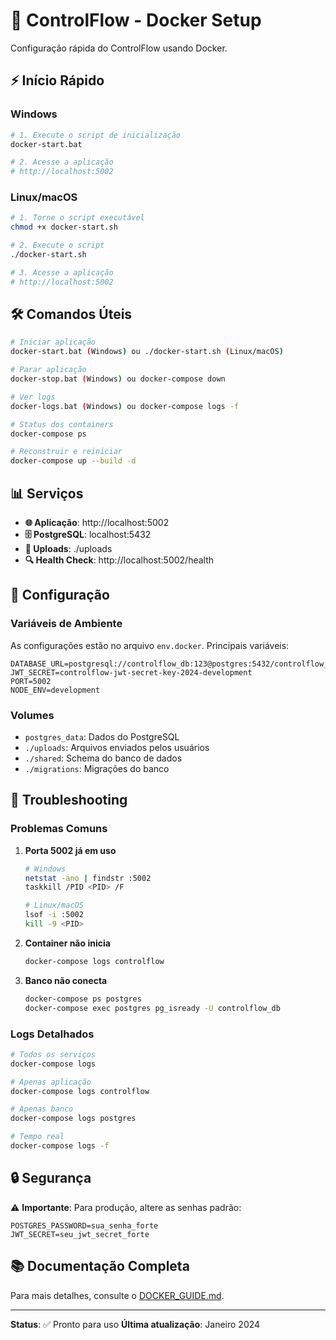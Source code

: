 # 🐳 ControlFlow - Docker Setup

Configuração rápida do ControlFlow usando Docker.

## ⚡ Início Rápido

### Windows
```bash
# 1. Execute o script de inicialização
docker-start.bat

# 2. Acesse a aplicação
# http://localhost:5002
```

### Linux/macOS
```bash
# 1. Torne o script executável
chmod +x docker-start.sh

# 2. Execute o script
./docker-start.sh

# 3. Acesse a aplicação
# http://localhost:5002
```

## 🛠️ Comandos Úteis

```bash
# Iniciar aplicação
docker-start.bat (Windows) ou ./docker-start.sh (Linux/macOS)

# Parar aplicação
docker-stop.bat (Windows) ou docker-compose down

# Ver logs
docker-logs.bat (Windows) ou docker-compose logs -f

# Status dos containers
docker-compose ps

# Reconstruir e reiniciar
docker-compose up --build -d
```

## 📊 Serviços

- **🌐 Aplicação**: http://localhost:5002
- **🗄️ PostgreSQL**: localhost:5432
- **📁 Uploads**: ./uploads
- **🔍 Health Check**: http://localhost:5002/health

## 🔧 Configuração

### Variáveis de Ambiente
As configurações estão no arquivo `env.docker`. Principais variáveis:

```env
DATABASE_URL=postgresql://controlflow_db:123@postgres:5432/controlflow_db
JWT_SECRET=controlflow-jwt-secret-key-2024-development
PORT=5002
NODE_ENV=development
```

### Volumes
- `postgres_data`: Dados do PostgreSQL
- `./uploads`: Arquivos enviados pelos usuários
- `./shared`: Schema do banco de dados
- `./migrations`: Migrações do banco

## 🚨 Troubleshooting

### Problemas Comuns

1. **Porta 5002 já em uso**
   ```bash
   # Windows
   netstat -ano | findstr :5002
   taskkill /PID <PID> /F
   
   # Linux/macOS
   lsof -i :5002
   kill -9 <PID>
   ```

2. **Container não inicia**
   ```bash
   docker-compose logs controlflow
   ```

3. **Banco não conecta**
   ```bash
   docker-compose ps postgres
   docker-compose exec postgres pg_isready -U controlflow_db
   ```

### Logs Detalhados
```bash
# Todos os serviços
docker-compose logs

# Apenas aplicação
docker-compose logs controlflow

# Apenas banco
docker-compose logs postgres

# Tempo real
docker-compose logs -f
```

## 🔒 Segurança

⚠️ **Importante**: Para produção, altere as senhas padrão:

```env
POSTGRES_PASSWORD=sua_senha_forte
JWT_SECRET=seu_jwt_secret_forte
```

## 📚 Documentação Completa

Para mais detalhes, consulte o [DOCKER_GUIDE.md](./DOCKER_GUIDE.md).

---

**Status**: ✅ Pronto para uso
**Última atualização**: Janeiro 2024
